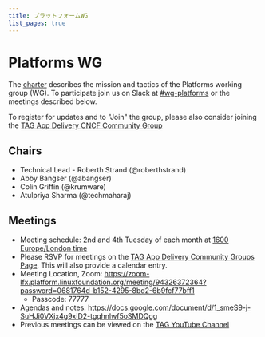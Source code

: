```yaml
---
title: プラットフォームWG
list_pages: true
---
```

# Platforms WG

The [charter](./charter) describes the mission and tactics of the Platforms working group (WG).
To participate join us on Slack at
[#wg-platforms](https://cloud-native.slack.com/archives/C020RHD43BP)
or the meetings described below.

To register for updates and to "Join" the group, please also consider joining the [TAG App Delivery CNCF Community Group](https://community.cncf.io/tag-app-delivery/)

## Chairs

* Technical Lead - Roberth Strand (@roberthstrand)
* Abby Bangser (@abangser)
* Colin Griffin (@krumware)
* Atulpriya Sharma (@techmaharaj)

## Meetings

* Meeting schedule: 2nd and 4th Tuesday of each month at [1600 Europe/London time](https://www.timeanddate.com/worldclock/converter.html?iso=20240514T150000&p1=136)
* Please RSVP for meetings on the [TAG App Delivery Community Groups Page](https://community.cncf.io/tag-app-delivery/). This will also provide a calendar entry.
* Meeting Location, Zoom: https://zoom-lfx.platform.linuxfoundation.org/meeting/94326372364?password=0681764d-b152-4295-8bd2-6b9fcf77bff1
    * Passcode: 77777
* Agendas and notes: <https://docs.google.com/document/d/1_smeS9-j-SuHJi0VXjx4g9xiD2-tgqhnlwf5oSMDQgg>
* Previous meetings can be viewed on the [TAG YouTube Channel](https://www.youtube.com/watch?v=eZYSQnsWRco&list=PLjNzvzqUSpxKH8X7wNfYZtkH_ARSeeQH0)
